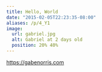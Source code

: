 ```yaml
---
title: Hello, World
date: "2015-02-05T22:23:35-08:00"
aliases: /p/4_Y1
image:
  url: gabriel.jpg
  alt: Gabriel at 2 days old
  position: 20% 40%
---
```


<https://gabenorris.com>
